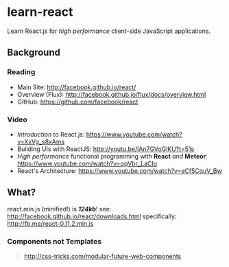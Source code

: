 learn-react
===========

Learn React.js for *high performance* client-side JavaScript applications.

## Background

### Reading

- Main Site: http://facebook.github.io/react/
- Overview (Flux): http://facebook.github.io/flux/docs/overview.html
- GitHub: https://github.com/facebook/react

### Video

- *Introduction* to React.js: https://www.youtube.com/watch?v=XxVg_s8xAms
- Building UIs with ReactJS: http://youtu.be/lAn7GVoGlKU?t=51s
- *High performance* functional programming with **React** *and* **Meteor**:
https://www.youtube.com/watch?v=qqVbr_LaCIo
- React's Architecture: https://www.youtube.com/watch?v=eCf5CquV_Bw


## What?

react.min.js (minified!) is ***124kb***!
see: http://facebook.github.io/react/downloads.html
specifically: http://fb.me/react-0.11.2.min.js


### Components not Templates

> http://css-tricks.com/modular-future-web-components
